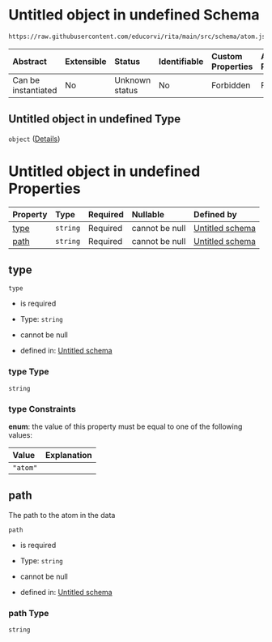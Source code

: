 # Untitled object in undefined Schema

```txt
https://raw.githubusercontent.com/educorvi/rita/main/src/schema/atom.json
```



| Abstract            | Extensible | Status         | Identifiable | Custom Properties | Additional Properties | Access Restrictions | Defined In                                                     |
| :------------------ | :--------- | :------------- | :----------- | :---------------- | :-------------------- | :------------------ | :------------------------------------------------------------- |
| Can be instantiated | No         | Unknown status | No           | Forbidden         | Forbidden             | none                | [atom.json](../../src/schema/atom.json "open original schema") |

## Untitled object in undefined Type

`object` ([Details](atom.md))

# Untitled object in undefined Properties

| Property      | Type     | Required | Nullable       | Defined by                                                                                                                              |
| :------------ | :------- | :------- | :------------- | :-------------------------------------------------------------------------------------------------------------------------------------- |
| [type](#type) | `string` | Required | cannot be null | [Untitled schema](atom-properties-type.md "https://raw.githubusercontent.com/educorvi/rita/main/src/schema/atom.json#/properties/type") |
| [path](#path) | `string` | Required | cannot be null | [Untitled schema](atom-properties-path.md "https://raw.githubusercontent.com/educorvi/rita/main/src/schema/atom.json#/properties/path") |

## type



`type`

*   is required

*   Type: `string`

*   cannot be null

*   defined in: [Untitled schema](atom-properties-type.md "https://raw.githubusercontent.com/educorvi/rita/main/src/schema/atom.json#/properties/type")

### type Type

`string`

### type Constraints

**enum**: the value of this property must be equal to one of the following values:

| Value    | Explanation |
| :------- | :---------- |
| `"atom"` |             |

## path

The path to the atom in the data

`path`

*   is required

*   Type: `string`

*   cannot be null

*   defined in: [Untitled schema](atom-properties-path.md "https://raw.githubusercontent.com/educorvi/rita/main/src/schema/atom.json#/properties/path")

### path Type

`string`
